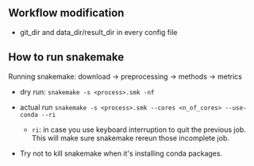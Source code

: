 ## Workflow modification

* git_dir and data_dir/result_dir in every config file

## How to run snakemake

Running snakemake: download -> preprocessing -> methods -> metrics

* dry run: `snakemake -s <process>.smk -nf`

* actual run `snakemake -s <process>.smk --cores <n_of_cores> --use-conda --ri`
     * `ri`: in case you use keyboard interruption to quit the previous job. This will make sure snakemake rereun those incomplete job.

* Try not to kill snakemake when it's installing conda packages.